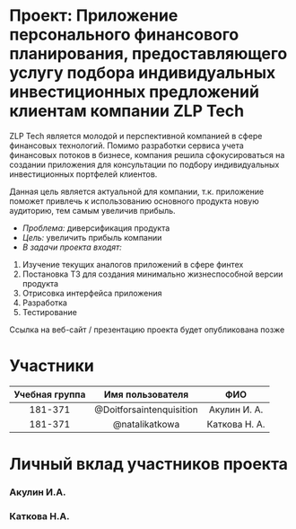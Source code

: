 # Проект: Приложение персонального финансового планирования, предоставляющего услугу подбора индивидуальных инвестиционных предложений клиентам компании ZLP Tech

ZLP Tech является молодой и перспективной компанией в сфере финансовых технологий. Помимо разработки сервиса учета финансовых потоков в бизнесе, компания решила сфокусироваться
на создании приложения для консультации по подбору индивидуальных инвестиционных портфелей клиентов.

Данная цель является актуальной для компании, т.к. приложение поможет привлечь к использованию основного продукта новую аудиторию, тем самым увеличив прибыль.

- *Проблема:* диверсификация продукта
- *Цель:* увеличить прибыль компании
- *В задачи проекта входят:*

1. Изучение текущих аналогов приложений в сфере финтех
2. Постановка ТЗ для создания минимально жизнеспособной версии продукта
3. Отрисовка интерфейса приложения
4. Разработка
5. Тестирование

Ссылка на веб-сайт / презентацию проекта будет опубликована позже


# Участники

|Учебная группа |      Имя пользователя     |       ФИО    |
|:-------------:|:-------------------------:|:------------:|
|    181-371    | @Doitforsaintenquisition  | Акулин И. А. |
|    181-371    | @natalikatkowa            | Каткова Н. А.|


# Личный вклад участников проекта
### Акулин И.А.

### Каткова Н.А.
